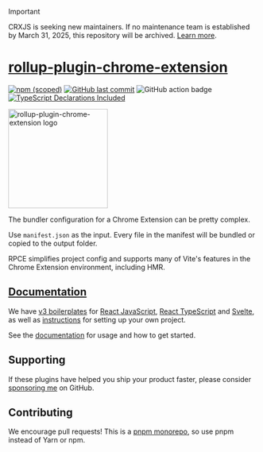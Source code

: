 > [!IMPORTANT]
> CRXJS is seeking new maintainers. If no maintenance team is established by March 31, 2025, this repository will be archived. [Learn more](https://github.com/crxjs/chrome-extension-tools/discussions/974).

# [rollup-plugin-chrome-extension](https://www.extend-chrome.dev/rollup-plugin)

[![npm (scoped)](https://img.shields.io/npm/v/rollup-plugin-chrome-extension.svg)](https://www.npmjs.com/package/rollup-plugin-chrome-extension)
[![GitHub last commit](https://img.shields.io/github/last-commit/crxjs/rollup-plugin-chrome-extension.svg?logo=github)](https://github.com/crxjs/rollup-plugin-chrome-extension)
![GitHub action badge](https://github.com/crxjs/rollup-plugin-chrome-extension/actions/workflows/rollup-plugin.yml/badge.svg)
[![TypeScript Declarations Included](https://img.shields.io/badge/types-TypeScript-informational)](#typescript)

<a href="https://www.extend-chrome.dev/rollup-plugin" rel="noopener">
  <img width=200px height=200px src="https://imgur.com/wEXnCYK.png" alt="rollup-plugin-chrome-extension logo"></a>

The bundler configuration for a Chrome Extension can be pretty complex.

Use `manifest.json` as the input. Every file in the manifest will be bundled or
copied to the output folder.

RPCE simplifies project config and supports many of Vite's features in the
Chrome Extension environment, including HMR.

## [Documentation](https://www.extend-chrome.dev/rollup-plugin)

We have
[v3 boilerplates](https://www.extend-chrome.dev/rollup-plugin#chrome-extension-boilerplates)
for [React JavaScript](https://github.com/crxjs/js-react-boilerplate),
[React TypeScript](https://github.com/crxjs/ts-react-boilerplate) and
[Svelte](https://github.com/kyrelldixon/svelte-tailwind-extension-boilerplate),
as well as [instructions](https://www.extend-chrome.dev/rollup-plugin#usage) for
setting up your own project.

See the [documentation](https://www.extend-chrome.dev/rollup-plugin) for usage
and how to get started.

## Supporting

If these plugins have helped you ship your product faster, please consider
[sponsoring me](https://github.com/sponsors/jacksteamdev) on GitHub.

## Contributing

We encourage pull requests! This is a
[pnpm monorepo](https://pnpm.io/workspaces), so use pnpm instead of Yarn or npm.
